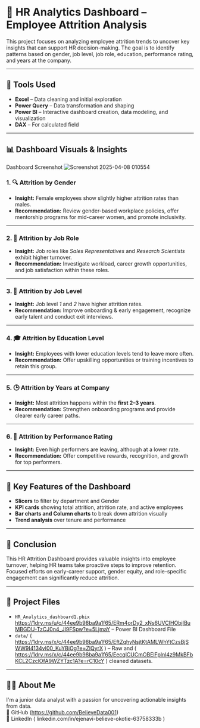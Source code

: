 # 👥 HR Analytics Dashboard – Employee Attrition Analysis

This project focuses on analyzing employee attrition trends to uncover key insights that can support HR decision-making. The goal is to identify patterns based on gender, job level, job role, education, performance rating, and years at the company.

---

## 🧰 Tools Used

- **Excel** – Data cleaning and initial exploration  
- **Power Query** – Data transformation and shaping  
- **Power BI** – Interactive dashboard creation, data modeling, and visualization
- **DAX** – For calculated field

---

## 📊 Dashboard Visuals & Insights
Dashboard Screenshot ![Screenshot 2025-04-08 010554](https://github.com/user-attachments/assets/9d42bd48-f500-49b5-88c3-a37367f49c1e)



### 1. 🔍 Attrition by Gender
- **Insight:** Female employees show slightly higher attrition rates than males.
- **Recommendation:** Review gender-based workplace policies, offer mentorship programs for mid-career women, and promote inclusivity.

---

### 2. 🧩 Attrition by Job Role
- **Insight:** Job roles like *Sales Representatives* and *Research Scientists* exhibit higher turnover.
- **Recommendation:** Investigate workload, career growth opportunities, and job satisfaction within these roles.

---

### 3. 🏢 Attrition by Job Level
- **Insight:** Job level *1* and *2* have higher attrition rates.
- **Recommendation:** Improve onboarding & early engagement, recognize early talent and conduct exit interviews.

---

### 4. 🎓 Attrition by Education Level
- **Insight:** Employees with lower education levels tend to leave more often.
- **Recommendation:** Offer upskilling opportunities or training incentives to retain this group.

---

### 5. 🕒 Attrition by Years at Company
- **Insight:** Most attrition happens within the **first 2–3 years**.
- **Recommendation:** Strengthen onboarding programs and provide clearer early career paths.

---

### 6. 🌟 Attrition by Performance Rating
- **Insight:** Even high performers are leaving, although at a lower rate.
- **Recommendation:** Offer competitive rewards, recognition, and growth for top performers.

---

## 📌 Key Features of the Dashboard

- **Slicers** to filter by department and Gender
- **KPI cards** showing total attrition, attrition rate, and active employees
- **Bar charts and Column charts** to break down attrition visually
- **Trend analysis** over tenure and performance

---

## 🧠 Conclusion

This HR Attrition Dashboard provides valuable insights into employee turnover, helping HR teams take proactive steps to improve retention. Focused efforts on early-career support, gender equity, and role-specific engagement can significantly reduce attrition.

---

## 📁 Project Files

- `HR_Analytics_dashboard1.pbix` https://1drv.ms/u/c/44ee9b98ba9a1f65/ERm4orDy2_xNs6UVCIHObjIBuMBGDU-TzCJ0n4_JI9FSpw?e=5LjmaY – Power BI Dashboard File  
- `data/` ( https://1drv.ms/x/c/44ee9b98ba9a1f65/EftZqhyNsjtKtAMLWhYtCzsBjSWW9I4134vI00_KuYBiOg?e=ZlQyrX ) – Raw and ( https://1drv.ms/x/c/44ee9b98ba9a1f65/EecqlCUCmOBElFplnl4z9MkBFbKCL2CzclOfA9WZYTzc1A?e=rC10cY ) cleaned datasets.    

---

## 🙋‍♂️ About Me

I'm a junior data analyst with a passion for uncovering actionable insights from data.  
🔗 GitHub (https://github.com/BelieveData001)  
🔗 LinkedIn ( linkedin.com/in/ejenavi-believe-okotie-63758333b )  

